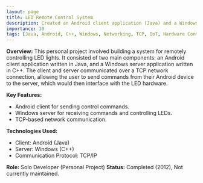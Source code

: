 ```yaml
---
layout: page
title: LED Remote Control System
description: Created an Android client application (Java) and a Windows server (C++) to remotely control LED lights via TCP.
importance: 10
tags: [Java, Android, C++, Windows, Networking, TCP, IoT, Hardware Control, Client-Server]
---
```


**Overview:**
This personal project involved building a system for remotely controlling LED lights. It consisted of two main components: an Android client application written in Java, and a Windows server application written in C++. The client and server communicated over a TCP network connection, allowing the user to send commands from their Android device to the server, which would then interface with the LED hardware.

**Key Features:**
*   Android client for sending control commands.
*   Windows server for receiving commands and controlling LEDs.
*   TCP-based network communication.

**Technologies Used:**
*   Client: Android (Java)
*   Server: Windows (C++)
*   Communication Protocol: TCP/IP

**Role:** Solo Developer (Personal Project)
**Status:** Completed (2012), Not currently maintained.
